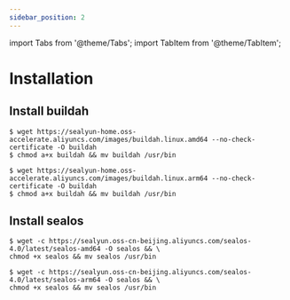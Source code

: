 ```yaml
---
sidebar_position: 2
---
```


import Tabs from '@theme/Tabs';
import TabItem from '@theme/TabItem';

# Installation

## Install buildah

<Tabs groupId="arch">
  <TabItem value="amd64" label="amd64" default>

```shell
$ wget https://sealyun-home.oss-accelerate.aliyuncs.com/images/buildah.linux.amd64 --no-check-certificate -O buildah
$ chmod a+x buildah && mv buildah /usr/bin
```

  </TabItem>
  <TabItem value="arm64" label="arm64">

```shell
$ wget https://sealyun-home.oss-accelerate.aliyuncs.com/images/buildah.linux.arm64 --no-check-certificate -O buildah
$ chmod a+x buildah && mv buildah /usr/bin
```

  </TabItem>
</Tabs>

## Install sealos

<Tabs groupId="arch">
  <TabItem value="amd64" label="amd64" default>

```shell
$ wget -c https://sealyun.oss-cn-beijing.aliyuncs.com/sealos-4.0/latest/sealos-amd64 -O sealos && \
chmod +x sealos && mv sealos /usr/bin
```

  </TabItem>
  <TabItem value="arm64" label="arm64">

```shell
$ wget -c https://sealyun.oss-cn-beijing.aliyuncs.com/sealos-4.0/latest/sealos-arm64 -O sealos && \
chmod +x sealos && mv sealos /usr/bin
```

  </TabItem>
</Tabs>
